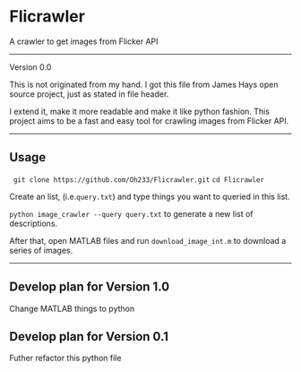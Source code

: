 # Flicrawler

A crawler to get images from Flicker API

---

Version 0.0

This is not originated from my hand. I got this file from James Hays open source project, just as stated in file header.

I extend it, make it more readable and make it like python fashion. This project aims to be a fast and easy tool for crawling images from Flicker API. 

---

## Usage

``` git clone https://github.com/Oh233/Flicrawler.git```
``` cd Flicrawler ```

Create an list, (i.e.```query.txt```) and type things you want to queried in this list.

``` python image_crawler --query query.txt ``` to generate a new list of descriptions.

After that, open MATLAB files and run ```download_image_int.m``` to download a series of images.

---

## Develop plan for Version 1.0

Change MATLAB things to python

## Develop plan for Version 0.1

Futher refactor this python file
